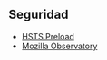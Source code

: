 ## Seguridad

-   [HSTS Preload](https://hstspreload.org/)
-   [Mozilla Observatory](https://observatory.mozilla.org/analyze/nulo.in)
